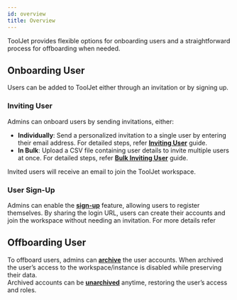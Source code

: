 ```yaml
---
id: overview
title: Overview
---
```


ToolJet provides flexible options for onboarding users and a straightforward process for offboarding when needed.

## Onboarding User

Users can be added to ToolJet either through an invitation or by signing up.

### Inviting User

Admins can onboard users by sending invitations, either:
- **Individually**: Send a personalized invitation to a single user by entering their email address. For detailed steps, refer **[Inviting User](/docs/user-management/onboard-users/invite-user)** guide.
- **In Bulk**: Upload a CSV file containing user details to invite multiple users at once. For detailed steps, refer **[Bulk Inviting User](/docs/user-management/onboard-users/bulk-invite-users)** guide.

Invited users will receive an email to join the ToolJet workspace.

### User Sign-Up

Admins can enable the **[sign-up](/docs/user-management/onboard-users/self-signup-user)** feature, allowing users to register themselves. By sharing the login URL, users can create their accounts and join the workspace without needing an invitation. For more details refer 

## Offboarding User

To offboard users, admins can **[archive](#)** the user accounts. When archived the user’s access to the workspace/instance is disabled while preserving their data. <br/>
Archived accounts can be **[unarchived](#)** anytime, restoring the user’s access and roles.